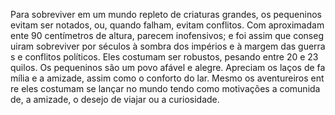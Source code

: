 Para sobreviver em um mundo repleto de criaturas grandes, os pequeninos evitam ser notados, ou, quando falham, evitam conflitos. Com aproximadamente 90 centímetros de altura, parecem inofensivos; e foi assim que conseguiram sobreviver por séculos à sombra dos impérios e à margem das guerras e conflitos políticos. Eles costumam ser robustos, pesando entre 20 e 23 quilos. Os pequeninos são um povo afável e alegre. Apreciam os laços de família e a amizade, assim como o conforto do lar. Mesmo os aventureiros entre eles costumam se lançar no mundo tendo como motivações a comunidade, a amizade, o desejo de viajar ou a curiosidade.